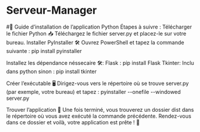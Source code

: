 # Serveur-Manager

#🚀 Guide d’installation de l’application Python
Étapes à suivre :
Télécharger le fichier Python 📥
Téléchargez le fichier server.py et placez-le sur votre bureau.
Installer PyInstaller 🛠️
Ouvrez PowerShell et tapez la commande suivante :
pip install pyinstaller

Installez les dépendance néssecaire  🛠️:
Flask : pip install Flask
Tkinter: Inclu dans python sinon : pip install tkinter

Créer l’exécutable 🖥️
Dirigez-vous vers le répertoire où se trouve server.py (par exemple, votre bureau) et tapez :
pyinstaller --onefile --windowed server.py

Trouver l’application 📂
Une fois terminé, vous trouverez un dossier dist dans le répertoire où vous avez exécuté la commande précédente.
Rendez-vous dans ce dossier et voilà, votre application est prête ! 🎉
